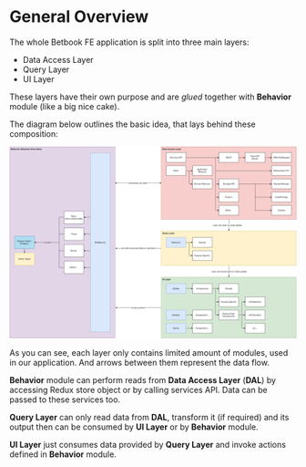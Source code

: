 # General Overview

The whole Betbook FE application is split into three main layers:

* Data Access Layer
* Query Layer
* UI Layer

These layers have their own purpose and are _glued_ together with **Behavior** module \(like a big nice cake\). 

The diagram below outlines the basic idea, that lays behind these composition:

![](../../.gitbook/assets/betbook-fe-architecture.png)

As you can see, each layer only contains limited amount of modules, used in our application. And arrows between them represent the data flow.

**Behavior** module can perform reads from **Data Access Layer** \(**DAL**\) by accessing Redux store object or by calling services API. Data can be passed to these services too.

**Query Layer** can only read data from **DAL**, transform it \(if required\) and its output then can be consumed by **UI Layer** or by **Behavior** module.

**UI Layer** just consumes data provided by **Query Layer** and invoke actions defined in **Behavior** module.

